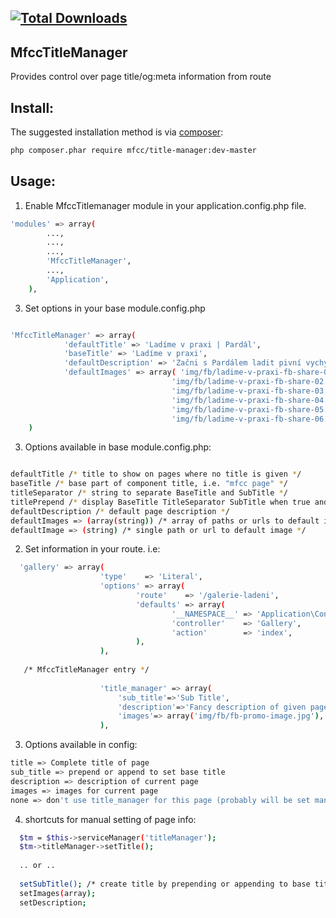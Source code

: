 [![Total Downloads](https://poser.pugx.org/mfcc/title-manager/downloads.png)](https://packagist.org/packages/mfcc/title-manager)
-----------------
MfccTitleManager
-----------------

Provides control over page title/og:meta information from route 

Install:
------

The suggested installation method is via [composer](http://getcomposer.org/):

```sh
php composer.phar require mfcc/title-manager:dev-master
```

Usage:
------

1. Enable MfccTitlemanager module in your application.config.php file.

```sh
'modules' => array(
    	...,
    	...,
    	...,
    	'MfccTitleManager',
    	...,
    	'Application',
    ),

```

3. Set options in your base module.config.php

```sh

'MfccTitleManager' => array(
    		'defaultTitle' => 'Ladíme v praxi | Pardál',
    		'baseTitle' => 'Ladíme v praxi',
    		'defaultDescription' => 'Začni s Pardálem ladit pivní vychytávky! Uděláš něco záslužného pro hospodské lidstvo a ještě můžeš vyhrát pivo a další ceny od Pardála.',
    		'defaultImages' => array( 'img/fb/ladime-v-praxi-fb-share-01.jpg',
									'img/fb/ladime-v-praxi-fb-share-02.jpg',
									'img/fb/ladime-v-praxi-fb-share-03.jpg',
									'img/fb/ladime-v-praxi-fb-share-04.jpg',
									'img/fb/ladime-v-praxi-fb-share-05.jpg',
									'img/fb/ladime-v-praxi-fb-share-06.jpg')
    )

```

3. Options available in base module.config.php:

```sh

defaultTitle /* title to show on pages where no title is given */
baseTitle /* base part of component title, i.e. "mfcc page" */
titleSeparator /* string to separate BaseTitle and SubTitle */
titlePrepend /* display BaseTitle TitleSeparator SubTitle when true and SubTitle TitleSeparator BaseTitle when false, defaults to false */
defaultDescription /* default page description */
defaultImages => (array(string)) /* array of paths or urls to default images */
defaultImage => (string) /* single path or url to default image */

```

2. Set information in your route. i.e: 

```sh
  'gallery' => array(
            		'type'    => 'Literal',
            		'options' => array(
            				'route'    => '/galerie-ladeni',
            				'defaults' => array(
            						'__NAMESPACE__' => 'Application\Controller',
            						'controller'    => 'Gallery',
            						'action'        => 'index',
            				),
            		),
            		
   /* MfccTitleManager entry */
            		
	           		'title_manager' => array(
            			'sub_title'=>'Sub Title­',
            			'description'=>'Fancy description of given page.',
            			'images'=> array('img/fb/fb-promo-image.jpg'),
            		),
```

3. Options available in config:

```sh
title => Complete title of page
sub_title => prepend or append to set base title
description => description of current page
images => images for current page
none => don't use title_manager for this page (probably will be set manually in controller)
```

4. shortcuts for manual setting of page info:

```sh
  $tm = $this->serviceManager('titleManager');
  $tm->titleManager->setTitle();
  
  .. or ..
  
  setSubTitle(); /* create title by prepending or appending to base title */
  setImages(array);
  setDescription;
```
